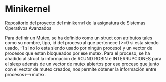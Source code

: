 # Minikernel
Repositorio del proyecto del minikernel de la asignatura de Sistemas Operativos Avanzados 

Para definir un Mutex, se ha definido como un struct con atributos tales como su nombre, tipo, id del proceso al que pertenece (>=0 si esta siendo usado, -1 si 
no lo esta siendo usado por ningún proceso) y un vector de procesos que estan bloqueados por ese mutex.
Para el proceso, se ha añadido al struct la información de ROUND ROBIN e INTERRUPCIONES para el sleep además de un vector de mutex abiertos por ese proceso que junto 
con el vector de mutex creados, nos permite obtener la información entre procesos<-->mutex.
